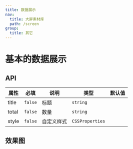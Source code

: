 ```yaml
---
title: 数据展示
nav:
  title: 大屏素材库
  path: /screen
group:
  title: 其它
---
```


# 基本的数据展示

## API

| 属性  | 必填    | 说明       | 类型            | 默认值 |
| ----- | ------- | ---------- | --------------- | ------ |
| title | `false` | 标题       | `string`        |        |
| total | `false` | 数量       | `string`        |        |
| style | `false` | 自定义样式 | `CSSProperties` |        |

## 效果图

<code src="../../../example/DataShowDemo/demo1.tsx" background="#040727">
